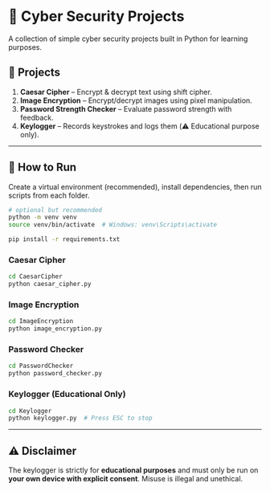 # 🔐 Cyber Security Projects

A collection of simple cyber security projects built in Python for learning purposes.

## 📂 Projects
1. **Caesar Cipher** – Encrypt & decrypt text using shift cipher.
2. **Image Encryption** – Encrypt/decrypt images using pixel manipulation.
3. **Password Strength Checker** – Evaluate password strength with feedback.
4. **Keylogger** – Records keystrokes and logs them (⚠️ Educational purpose only).

---

## 🚀 How to Run
Create a virtual environment (recommended), install dependencies, then run scripts from each folder.

```bash
# optional but recommended
python -m venv venv
source venv/bin/activate  # Windows: venv\Scripts\activate

pip install -r requirements.txt
```

### Caesar Cipher
```bash
cd CaesarCipher
python caesar_cipher.py
```

### Image Encryption
```bash
cd ImageEncryption
python image_encryption.py
```

### Password Checker
```bash
cd PasswordChecker
python password_checker.py
```

### Keylogger (Educational Only)
```bash
cd Keylogger
python keylogger.py  # Press ESC to stop
```

---

## ⚠️ Disclaimer
The keylogger is strictly for **educational purposes** and must only be run on **your own device with explicit consent**. Misuse is illegal and unethical.
